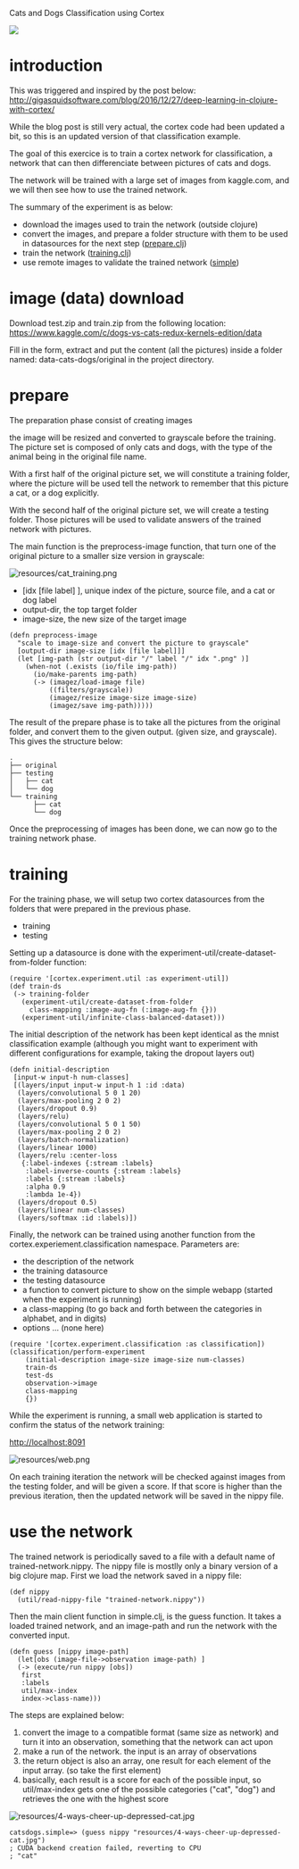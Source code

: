 Cats and Dogs Classification using Cortex

![](resources/cat_and_dog_split.jpg)

# introduction

This was triggered and inspired by the post below:
http://gigasquidsoftware.com/blog/2016/12/27/deep-learning-in-clojure-with-cortex/

While the blog post is still very actual, the cortex code had been updated a bit, so this is an updated version of that classification example.

The goal of this exercice is to train a cortex network for classification, a network that can then differenciate between pictures of cats and dogs. 

The network will be trained with a large set of images from kaggle.com, and we will then see how to use the trained network.

The summary of the experiment is as below:

- download the images used to train the network (outside clojure)
- convert the images, and prepare a folder structure with them to be used in datasources for the next step ([prepare.clj](src/catsdogs/prepare.clj))
- train the network ([training.clj](src/catsdogs/training.clj))
- use remote images to validate the trained network ([simple](src/catsdogs/simple.clj))

# image (data) download

Download test.zip and train.zip from the following location:
https://www.kaggle.com/c/dogs-vs-cats-redux-kernels-edition/data

Fill in the form, extract and put the content (all the pictures) inside a folder named: data-cats-dogs/original in the project directory.

# prepare

The preparation phase consist of creating images 

the image will be resized and converted to grayscale before the training.
The picture set is composed of only cats and dogs, with the type of the animal being in the original file name.

With a first half of the original picture set, we will constitute a training folder, 
where the picture will be used tell the network to remember that this picture a cat, or a dog explicitly.

With the second half of the original picture set, we will create a testing folder. 
Those pictures will be used to validate answers of the trained network with pictures. 

The main function is the preprocess-image function, that turn one of the original picture to a smaller size version in grayscale:

![resources/cat_training.png](resources/cat_training.png)

-  [idx [file label] ], unique index of the picture, source file, and a cat or dog label
-  output-dir, the top target folder
-  image-size, the new size of the target image

```
(defn preprocess-image
  "scale to image-size and convert the picture to grayscale"
  [output-dir image-size [idx [file label]]]
  (let [img-path (str output-dir "/" label "/" idx ".png" )]
    (when-not (.exists (io/file img-path))
      (io/make-parents img-path)
      (-> (imagez/load-image file)
          ((filters/grayscale))
          (imagez/resize image-size image-size)
          (imagez/save img-path)))))
```

The result of the prepare phase is to take all the pictures from the original folder,  and convert them to the given output. (given size, and grayscale). This gives the structure below:

```
.
├── original
├── testing
│   ├── cat
│   └── dog
└── training
      ├── cat
      └── dog
```

Once the preprocessing of images has been done, we can now go to the training network phase.

# training

For the training phase, we will setup two cortex datasources from the folders that were prepared in the previous phase.
- training
- testing

Setting up a datasource is done with the experiment-util/create-dataset-from-folder function:

```
(require '[cortex.experiment.util :as experiment-util])
(def train-ds
 (-> training-folder
   (experiment-util/create-dataset-from-folder
     class-mapping :image-aug-fn (:image-aug-fn {}))
   (experiment-util/infinite-class-balanced-dataset)))
```

The initial description of the network has been kept identical as the mnist classification example (although you might want to experiment with different configurations for example, taking the dropout layers out)

```
(defn initial-description
 [input-w input-h num-classes]
 [(layers/input input-w input-h 1 :id :data)
  (layers/convolutional 5 0 1 20)
  (layers/max-pooling 2 0 2)
  (layers/dropout 0.9)
  (layers/relu)
  (layers/convolutional 5 0 1 50)
  (layers/max-pooling 2 0 2)
  (layers/batch-normalization)
  (layers/linear 1000)
  (layers/relu :center-loss 
   {:label-indexes {:stream :labels}
    :label-inverse-counts {:stream :labels}
    :labels {:stream :labels}
    :alpha 0.9
    :lambda 1e-4})
  (layers/dropout 0.5)
  (layers/linear num-classes)
  (layers/softmax :id :labels)])
```

Finally, the network can be trained using another function from the cortex.experiement.classification namespace. Parameters are:
- the description of the network
- the training datasource
- the testing datasource
- a function to convert picture to show on the simple webapp (started when the experiment is running)
- a class-mapping (to go back and forth between the categories in alphabet, and in digits)
- options ... (none here)

```
(require '[cortex.experiment.classification :as classification])
(classification/perform-experiment
    (initial-description image-size image-size num-classes)
    train-ds
    test-ds
    observation->image
    class-mapping
    {})
```


While the experiment is running, a small web application is started to confirm the status of the network training:

[http://localhost:8091](http://localhost:8091)

![resources/web.png](resources/web.png)

On each training iteration the network will be checked against images from the testing folder, and will be given a score. If that score is higher than the previous iteration, then the updated network will be saved in the nippy file.

# use the network

The trained network is periodically saved to a file with a default name of trained-network.nippy.
The nippy file is mostlly only a binary version of a big clojure map. 
First we load the network saved in a nippy  file:

```
(def nippy
  (util/read-nippy-file "trained-network.nippy"))
```

Then the main client function in simple.clj, is the guess function. It takes a loaded trained network, and an image-path and run the network with the converted input.

```
(defn guess [nippy image-path]
  (let[obs (image-file->observation image-path) ]
  (-> (execute/run nippy [obs])
   first
   :labels
   util/max-index
   index->class-name)))
```

The steps are explained below:

1. convert the image to a compatible format (same size as network) and turn it into an observation, something that the network can act upon
2. make a run of the network. the input is an array of observations
3. the return object is also an array, one result for each element of the input array. (so take the first element)
4. basically, each result is a score for each of the possible input, so util/max-index gets one of the possible categories ("cat", "dog") and retrieves the one with the highest score

![resources/4-ways-cheer-up-depressed-cat.jpg](resources/4-ways-cheer-up-depressed-cat.jpg)

```
catsdogs.simple=> (guess nippy "resources/4-ways-cheer-up-depressed-cat.jpg")
; CUDA backend creation failed, reverting to CPU
; "cat"
```
